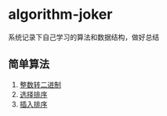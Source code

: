 # algorithm-joker

系统记录下自己学习的算法和数据结构，做好总结

## 简单算法
1. [整数转二进制](./src/com/joker/primary/PrintIntegerBinary.java)
2. [选择排序](./src/com/joker/primary/SelectionSort.java)
3. [插入排序](./src/com/joker/primary/BubbleSortDemo.java)